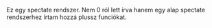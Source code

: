 Ez egy spectate rendszer. Nem 0 ról lett írva hanem egy alap spectate rendszerhez írtam hozzá plussz funciókat.
